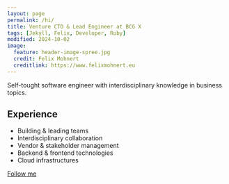 ```yaml
---
layout: page
permalink: /hi/
title: Venture CTO & Lead Engineer at BCG X
tags: [Jekyll, Felix, Developer, Ruby]
modified: 2024-10-02
image:
  feature: header-image-spree.jpg
  credit: Felix Mohnert
  creditlink: https://www.felixmohnert.eu
---
```


Self-tought software engineer with interdisciplinary knowledge in business topics.

## Experience

* Building & leading teams
* Interdisciplinary collaboration
* Vendor & stakeholder management
* Backend & frontend technologies
* Cloud infrastructures


<a markdown="0" href="https://twitter.com/felixmohnert" class="btn">Follow me</a>
